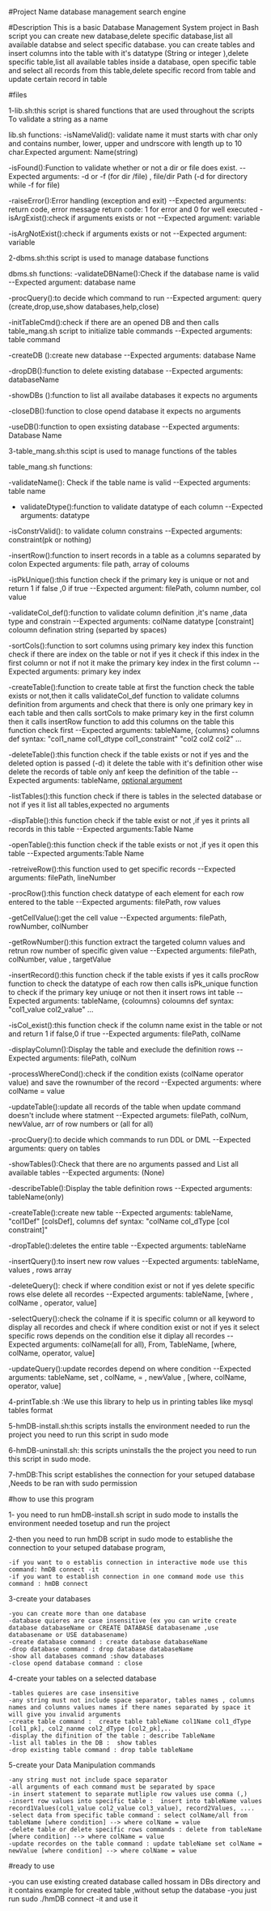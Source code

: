 #Project Name
database management search engine


#Description
This is a basic Database Management System project in Bash script
you can create new database,delete specific database,list all available databse
and select specific database.
you can create tables and insert columns into the table with it's datatype (String or integer ),delete specific table,list all available tables inside a database,
open specific table and select all records from this table,delete specific record from table
and update certain record in table

#files

1-lib.sh:this script is shared functions that are used throughout the scripts To validate a string as a name 

lib.sh functions:
-isNameValid(): validate name it must starts with char only and contains number, lower, upper and undrscore with length up to 10 char.Expected argument: Name(string)

-isFound():Function to validate whether or not a dir or file does exist.
    --Expected arguments: -d or -f (for dir /file) , file/dir Path
        (-d for directory while -f for file)

-raiseError():Error handling (exception and exit)
    --Expected arguments: return code, error message
    return code: 1 for error and 0 for well executed
-isArgExist():check if arguments exists or not 
    --Expected argument: variable

-isArgNotExist():check if arguments exists or not 
    --Expected argument: variable

2-dbms.sh:this script is used to manage database functions

dbms.sh functions:
-validateDBName():Check if the database name is valid
    --Expected argument: database name

-procQuery():to decide which command to run
    --Expected argument: query (create,drop,use,show databases,help,close)

-initTableCmd():check if there are an opened DB and then calls table_mang.sh script to initialize table commands
    --Expected arguments: table command

-createDB ():create new database
    --Expected arguments: database Name

-dropDB():function to delete existing database
    --Expected arguments: databaseName

-showDBs ():function to list all availabe databases it expects no arguments

-closeDB():function to close opend database it expects no arguments

-useDB():function to open exsisting database
    --Expected arguments: Database Name



3-table_mang.sh:this scipt is used to manage functions of the tables 

table_mang.sh functions:

-validateName(): Check if the table name is valid
    --Expected arguments: table name

- validateDtype():function to validate datatype of each column
    --Expected arguments:  datatype

-isConstrValid(): to validate column constrains
    --Expected arguments: constraint(pk or nothing)

-insertRow():function to insert records in a table as a columns separated by colon
Expected arguments: file path, array of coloums 

-isPkUnique():this function check if the primary key is unique or not and return 1 if false ,0 if true
    --Expected argument: filePath, column number, col value

-validateCol_def():function to validate column definition ,it's name ,data type and constrain
    --Expected arguments: colName datatype [constraint]
coloumn defination string (separted by spaces)

-sortCols():function to sort columns using primary key index
this function check if there are index on the table or not if yes it check if this index in the first column or not if not it make the primary key index in the first column
    --Expected arguments: primary key index

-createTable():function to create table
at first the function check the table exists or not,then it calls validateCol_def function to validate columns definition from arguments and check that there is only one primary key in each table and then calls sortCols to make primary key in the first column then it calls insertRow function to add this columns on the table
this function check first
    --Expected arguments: tableName, {columns}
    columns def syntax: "col1_name col1_dtype col1_constraint" "col2 col2 col2" ...
    
-deleteTable():this function check if the table exists or not if yes and the deleted option is passed (-d) it delete the table with it's definition other wise delete the records of table only anf keep the definition of the table
    --Expected arguments: tableName, [optional argument](-d)

-listTables():this function check if there is tables in the selected database or not if yes it list all tables,expected no arguments

-dispTable():this function check if the table exist or not ,if yes it prints all records in this table
    --Expected arguments:Table Name

-openTable():this function check if the table exists or not ,if yes it open this table
    --Expected arguments:Table Name

-retreiveRow():this function used to get specific records
    --Expected arguments: filePath, lineNumber


-procRow():this function check datatype of each element for each row entered to the table
    --Expected arguments: filePath, row values

-getCellValue():get the cell value 
    --Expected arguments: filePath, rowNumber, colNumber

 -getRowNumber():this function extract the targeted column values and retrun row number of specific given value
    --Expected arguments: filePath, colNumber, value , targetValue

-insertRecord():this function check if the table exists if yes it calls  procRow function to check the datatype of each row then calls isPk_unique function to check if the primary key uniuqe or not then it insert rows int table
    --Expected arguments: tableName, {coloumns}
    coloumns def syntax: "col1_value col2_value" ...

-isCol_exist():this function check if the column name exist in the table or not and return 1 if false,0 if true
    --Expected arguments: filePath, colName

-displayColumn():Display the table and execlude the definition rows
    --Expected arguments: filePath, colNum

-processWhereCond():check if the condition exists (colName operator value) and save the rownumber of the record
    --Expected arguments: where colName = value

-updateTable():update all records of the table when update command doesn't include where statment
    --Expected argumets: filePath, colNum, newValue, arr of row numbers or (all for all)

-procQuery():to decide which commands to run DDL or DML
    --Expected arguments: query on tables

-showTables():Check that there are no arguments passed and List all available tables
    --Expected arguments: (None)

-describeTable():Display the table definition rows
    --Expected arguments: tableName(only)

-createTable():create new table
    --Expected arguments: tableName, "col1Def" [colsDef],
     columns def syntax: "colName col_dType [col constraint]"

-dropTable():deletes the entire table 
    --Expected arguments: tableName

-insertQuery():to insert new row values
    --Expected arguments: tableName, values , rows array

-deleteQuery(): check if where condition exist or not if yes delete specific rows else delete all recordes
    --Expected arguments: tableName, [where , colName , operator, value]

-selectQuery():check the colname if it is specific column or all keyword to display all recordes and check if where condition exist or not if yes it select specific rows depends on the condition else it diplay all recordes
    --Expected arguments: colName(all for all), From, TableName, [where, colName, operator, value]

-updateQuery():update recordes depend on where condition
    --Expected arguments: tableName, set , colName, = , newValue , [where, colName, operator, value]

4-printTable.sh :We use this library to help us in printing tables like mysql tables format

5-hmDB-install.sh:this scripts installs the environment needed to run the project you need to run this script in sudo mode

6-hmDB-uninstall.sh: this scripts uninstalls the  the project you need to run this script in sudo mode. 

7-hmDB:This script establishes the connection for your setuped database ,Needs to be ran with sudo permission 

#how to use this program

1- you need to run hmDB-install.sh script in sudo mode to installs the environment needed tosetup and run the project

2-then you need to run hmDB script in sudo mode to establishe the connection to your setuped database program, 

    -if you want to o establis connection in interactive mode use this command: hmDB connect -it
    -if you want to establish connection in one command mode use this command : hmDB connect


3-create your databases 

    -you can create more than one database
    -database quieres are case insensitive (ex you can write create database databaseName or CREATE DATABASE databasename ,use databasename or USE databasename)
    -create database command : create database databaseName
    -drop database command : drop database databaseName
    -show all databases command :show databases
    -close opend database command : close

4-create your tables on a selected database
    
    -tables quieres are case insensitive 
    -any string must not include space separator, tables names , columns names and columns values names if there names separated by space it will give you invalid arguments 
    -create table command :  create table tableName col1Name col1_dType [col1_pk], col2_nanme col2_dType [col2_pk],..
    -display the difinition of the table : describe TableName 
    -list all tables in the DB :  show tables
    -drop existing table command : drop table tableName

5-create your Data Manipulation commands

    -any string must not include space separator
    -all arguments of each command must be separated by space 
    -in insert statement to separate mutliple row values use comma (,)
    -insert row values into specific table :  insert into tableName values record1Values(col1_value col2_value col3_value), record2Values, ....
    -select data from specific table command : select colName/all from tableName [where condition] --> where colName = value
    -delete table or delete specific rows commands : delete from tableName [where condition] --> where colName = value 
    -update recordes on the table command : update tableName set colName = newValue [where condition] --> where colName = value 

#ready to use 

-you can use existing created database called hossam in DBs directory and it contains example for created table ,without setup the database 
-you just run sudo ./hmDB connect -it and use it 


